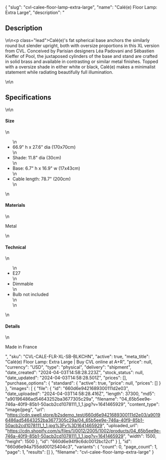 {
  "slug": "cvl-calee-floor-lamp-extra-large",
  "name": "Calé(e) Floor Lamp: Extra Large",
  "description": "<h2>Description</h2>\n<!-- split -->\n<p class=\"lead\">Calé(e)'s fat spherical base anchors the similarly round but slender upright, both with oversize proportions in this XL version from CVL. Conceived by Parisian designers Léa Padovani and Sébastien Kieffer of Pool, the juxtaposed cylinders of the base and stand are crafted in solid brass and available in contrasting or similar metal finishes. Topped with a oversize shade in either white or black, Calé(e) makes a minimalist statement while radiating beautifully full illumination.</p>\n<!-- split -->\n<h2>Specifications</h2>\n<!-- split -->\n<h4>Size</h4>\n<ul>\n<li>66.9\" h x 27.6\" dia (170x70cm)</li>\n<li>Shade: 11.8\" dia (30cm)</li>\n<li>Base: 6.7\" h x 16.9\" w (17x43cm)</li>\n<li>Cable length: 78.7\" (200cm)</li>\n</ul>\n<h4>Materials</h4>\n<p>Metal</p>\n<h4>Technical</h4>\n<ul>\n<li>E27</li>\n<li>Dimmable</li>\n<li>Bulb not included<br>\n</li>\n</ul>\n<h4>Details</h4>\n<p>Made in France</p>",
  "sku": "CVL-CALE-FLR-XL-SB-BLKCHN",
  "active": true,
  "meta_title": "Calé(e) Floor Lamp: Extra Large | Buy CVL online at A+R",
  "price": null,
  "currency": "USD",
  "type": "physical",
  "delivery": "shipment",
  "date_created": "2024-04-03T14:58:28.223Z",
  "stock_status": null,
  "date_updated": "2024-04-03T14:58:28.501Z",
  "prices": [],
  "purchase_options": {
    "standard": {
      "active": true,
      "price": null,
      "prices": []
    }
  },
  "images": [
    {
      "file": {
        "id": "660d6e9421689300111d2e03",
        "date_uploaded": "2024-04-03T14:58:28.416Z",
        "length": 37300,
        "md5": "a90196486ad54643252ba3677305c29a",
        "filename": "04_65b5ee9e-746a-40f9-85b1-50acb2cd1078111_1_1.jpg?v=1641465929",
        "content_type": "image/jpeg",
        "url": "https://cdn.swell.store/b2sdemo_test/660d6e9421689300111d2e03/a90196486ad54643252ba3677305c29a/04_65b5ee9e-746a-40f9-85b1-50acb2cd1078111_1_1.jpg%3Fv%3D1641465929",
        "uploaded_url": "https://cdn.shopify.com/s/files/1/0012/2005/1002/products/04_65b5ee9e-746a-40f9-85b1-50acb2cd1078111_1_1.jpg?v=1641465929",
        "width": 1500,
        "height": 1500
      },
      "id": "660d6e94f9c6dc0012bc12cf"
    }
  ],
  "id": "660d6e94a755dd00125404c3",
  "variants": {
    "count": 0,
    "page_count": 1,
    "page": 1,
    "results": []
  },
  "filename": "cvl-calee-floor-lamp-extra-large"
}